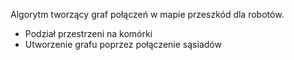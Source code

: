 Algorytm tworzący graf połączeń w mapie przeszkód dla robotów. 
- Podział przestrzeni na komórki
- Utworzenie grafu poprzez połączenie sąsiadów
